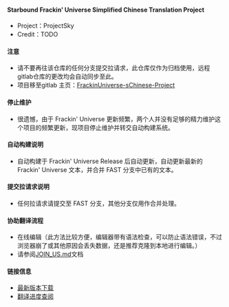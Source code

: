 #### Starbound Frackin' Universe Simplified Chinese Translation Project

* Project：ProjectSky
* Credit：TODO

#### 注意

* 请不要再往该仓库的任何分支提交拉请求，此仓库仅作为归档使用，远程gitlab仓库的更改均会自动同步至此。
* 项目移至gitlab 主页：[FrackinUniverse-sChinese-Project](https://gitlab.imsky.cc/ProjectSky-Translation-Team/FrackinUniverse-sChinese-Project)

#### 停止维护

* 很遗憾，由于 Frackin' Universe 更新频繁，两个人并没有足够的精力维护这个项目的频繁更新，现项目停止维护并转交自动构建系统。

#### 自动构建说明

* 自动构建于 Frackin' Universe Release 后自动更新，自动更新最新的 Frackin' Universe 文本，并合并 FAST 分支中已有的文本。

#### 提交拉请求说明

* 任何拉请求请提交至 FAST 分支，其他分支仅用作合并处理。

#### 协助翻译流程

* 在线编辑（此方法比较方便，编辑器带有语法检查，可以防止语法错误，不过浏览器崩了或其他原因会丢失数据，还是推荐克隆到本地进行编辑。）
* 请参阅[JOIN_US.md](https://gitlab.imsky.cc/ProjectSky-Translation-Team/FrackinUniverse-sChinese-Project/blob/FAST/reference/JOIN_US.md)文档

#### 链接信息

* [最新版本下载](https://gitlab.imsky.cc/ProjectSky-Translation-Team/FrackinUniverse-sChinese-Project/tags)
* [翻译进度查阅](https://projectsky.github.io/FrackinUniverse-sChinese)